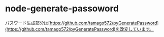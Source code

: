 # node-generate-passoword

パスワード生成部分は[https://github.com/tamago572/pyGeneratePassword](https://github.com/tamago572/pyGeneratePassword)を改変しています。

